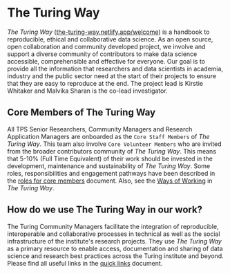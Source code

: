 # The Turing Way

*The Turing Way* ([the-turing-way.netlify.app/welcome](https://the-turing-way.netlify.app/welcome)) is a handbook to reproducible, ethical and collaborative data science.
As an open source, open collaboration and community developed project, we involve and support a diverse community of contributors to make data science accessible, comprehensible and effective for everyone. 
Our goal is to provide all the information that researchers and data scientists in academia, industry and the public sector need at the start of their projects to ensure that they are easy to reproduce at the end.
The project lead is Kirstie Whitaker and Malvika Sharan is the co-lead investigator.

## Core Members of The Turing Way

All TPS Senior Researchers, Community Managers and Research Application Managers are onboarded as the `Core Staff Members` of *The Turing Way*. This team also involve `Core Volunteer Members` who are invited from the broader contributors community of *The Turing Way*.
This means that 5-10% (Full Time Equivalent) of their work should be invested in the development, maintenance and sustainability of *The Turing Way*.
Some roles, responsibilities and engagement pathways have been described in the [roles for core members](./roles-of-core-members.md) document.
Also, see the [Ways of Working](https://github.com/alan-turing-institute/the-turing-way/blob/main/ways_of_working.md) in *The Turing Way*.

## How do we use The Turing Way in our work?

The Turing Community Managers facilitate the integration of reproducible, interoperable and collaborative processes in technical as well as the social infrastructure of the institute's research projects.
They use *The Turing Way* as a primary resource to enable access, documentation and sharing of data science and research best practices across the Turing institute and beyond.
Please find all useful links in the [quick links](./quick-links.md) document.
